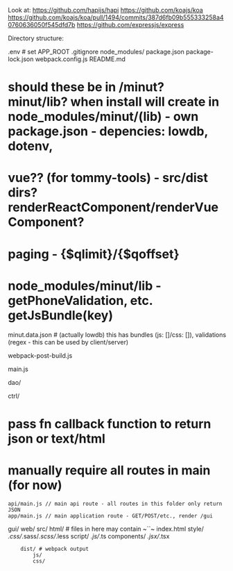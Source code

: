 Look at:
https://github.com/hapijs/hapi
https://github.com/koajs/koa
    https://github.com/koajs/koa/pull/1494/commits/387d6fb09b555333258a40760636050f545dfd7b
https://github.com/expressjs/express


Directory structure:

.env # set APP_ROOT
.gitignore
node_modules/
package.json
package-lock.json
webpack.config.js
README.md


# should these be in /minut? minut/lib? when install will create in node_modules/minut/(lib) - own package.json - depencies: lowdb, dotenv, 
# vue?? (for tommy-tools) - src/dist dirs? renderReactComponent/renderVueComponent?
# paging -  {$qlimit}/{$qoffset} 
# node_modules/minut/lib - getPhoneValidation, etc. getJsBundle(key)
minut.data.json # (actually lowdb) this has bundles (js: []/css: []), validations (regex - this can be used by client/server)

webpack-post-build.js

main.js

dao/

ctrl/
# pass fn callback function to return json or text/html
# manually require all routes in main (for now)
    api/main.js // main api route - all routes in this folder only return JSON
    app/main.js // main application route - GET/POST/etc., render /gui

gui/
    web/
        src/
            html/ # files in here may contain  ~``~
                index.html
            style/
                *.css/*.sass/*.scss/*.less
            script/
                *.js/*.ts
                components/
                    *.jsx/*.tsx

        dist/ # webpack output
            js/
            css/
